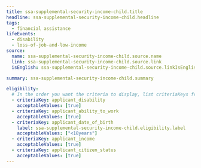 ```yaml
---
title: ssa-supplemental-security-income-child.title
headline: ssa-supplemental-security-income-child.headline
tags:
  - financial assistance
lifeEvents:
  - disability
  - loss-of-job-and-low-income
source:
  name: ssa-supplemental-security-income-child.source.name
  link: ssa-supplemental-security-income-child.source.link
  isEnglish: ssa-supplemental-security-income-child.source.linkIsEnglish

summary: ssa-supplemental-security-income-child.summary

eligibility:
  # In the order you want the criteria to display, list criteriaKeys from the csv here, each followed by a comma-separated list of which values indicate eligibility for that criteria. Wrap individual values in quotes if they have inner commas.
  - criteriaKey: applicant_disability
    acceptableValues: [true]
  - criteriaKey: applicant_ability_to_work
    acceptableValues: [true]
  - criteriaKey: applicant_date_of_birth
    label: ssa-supplemental-security-income-child.eligibility.label
    acceptableValues: ["<18years"]
  - criteriaKey: applicant_income
    acceptableValues: [true]
  - criteriaKey: applicant_citizen_status
    acceptableValues: [true]
---
```

